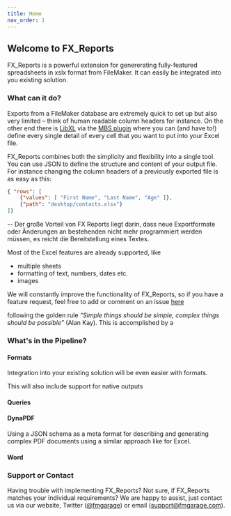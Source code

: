 ```yaml
---
title: Home
nav_order: 1
---
```


## Welcome to FX_Reports

FX_Reports is a powerful extension for genererating fully-featured spreadsheets in xslx format from FileMaker. It can easily be integrated into you existing solution.

### What can it do?

Exports from a FileMaker database are extremely quick to set up but also very limited – think of human readable column headers for instance. On the other end there is [LibXL](https://www.libxl.com) via the [MBS plugin](https://www.mbsplugins.eu/component_XL.shtml) where you can (and have to!) define every single detail of every cell that you want to put into your Excel file.

FX_Reports combines both the simplicity and flexibility into a single tool. You can use JSON to define the structure and content of your output file. For instance changing the column headers of a previously exported file is as easy as this: 

```json
{ "rows": [
    {"values": [ "First Name", "Last Name", "Age" ]},
    {"path": "desktop/contacts.xlsx"}
]}
```



-- Der große Vorteil von FX Reports liegt darin, dass neue Exportformate oder Änderungen an bestehenden nicht mehr programmiert werden müssen, es reicht die Bereitstellung eines Textes.

Most of the Excel features are already supported, like

- multiple sheets
- formatting of text, numbers, dates etc.
- images

We will constantly improve the functionality of FX_Reports, so if you have a feature request, feel free to add or comment on an issue [here](https://github.com/fmgarage/fx-reports/labels/enhancement) 






following the golden rule *“Simple things should be simple, complex things should be possible”* (Alan Kay). This is accomplished by a

### What's in the Pipeline?

#### Formats

Integration into your existing solution will be even easier with formats.

This will also include support for native outputs

#### Queries

#### DynaPDF

Using a JSON schema as a meta format for describing and generating complex PDF documents using a similar approach like for Excel.

#### Word






### Support or Contact

Having trouble with implementing FX_Reports? Not sure, if FX_Reports matches your individual requirements? We are happy to assist, just contact us via our website, Twitter ([@fmgarage](https://twitter.com/fmgarage)) or email (support@fmgarage.com). 
